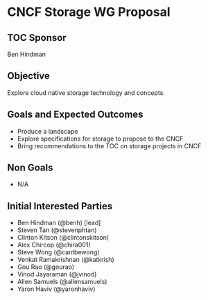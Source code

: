 # CNCF Storage WG Proposal

## TOC Sponsor

Ben Hindman

## Objective

Explore cloud native storage technology and concepts.

## Goals and Expected Outcomes

* Produce a landscape
* Explore specifications for storage to propose to the CNCF
* Bring recommendations to the TOC on storage projects in CNCF

## Non Goals

* N/A

## Initial Interested Parties

* Ben Hindman (@benh) [lead]
* Steven Tan (@stevenphtan)
* Clinton Kitson (@clintonskitson)
* Alex Chircop (@chira001)
* Steve Wong (@cantbewong)
* Venkat Ramakrishnan (@katkrish)
* Gou Rao (@gourao)
* Vinod Jayaraman (@jvinod)
* Allen Samuels (@allensamuels)
* Yaron Haviv (@yaronhaviv)